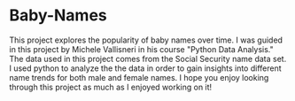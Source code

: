 # Baby-Names

This project explores the popularity of baby names over time.
I was guided in this project by Michele Vallisneri in his course "Python Data Analysis." 
The data used in this project comes from the Social Security name data set.    
I used python to analyze the the data in order to gain insights into different name trends for both male and female names. 
I hope you enjoy looking through this project as much as I enjoyed working on it!
